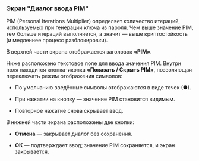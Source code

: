 ### Экран "Диалог ввода PIM"

PIM (Personal Iterations Multiplier) определяет количество итераций, используемых при генерации ключа из пароля. Чем выше значение PIM, тем больше итераций выполняется, а значит — выше криптостойкость (и медленнее процесс разблокировки).
 
В верхней части экрана отображается заголовок **«PIM»**.

Ниже расположено текстовое поле для ввода значения PIM. Внутри поля находится кнопка-иконка **«Показать / Скрыть PIM»**, позволяющая переключать режим отображения символов:

-   По умолчанию введённые символы отображаются в виде точек (●).
    
-   При нажатии на кнопку — значение PIM становится видимым.
    
-   Повторное нажатие снова скрывает ввод.
    

В нижней части экрана расположены две кнопки:

-   **Отмена** — закрывает диалог без сохранения.
    
-   **ОК** — подтверждает ввод; значение PIM сохраняется, и экран закрывается.